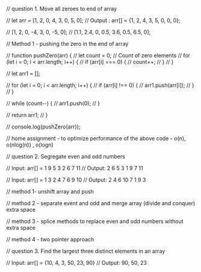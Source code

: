 // question 1. Move all zeroes to end of array

// let arr = [1, 2, 0, 4, 3, 0, 5, 0];
// Output : arr[] = {1, 2, 4, 3, 5, 0, 0, 0};

// [1, 2, 0, -4, 3, 0, -5, 0];
// [1.1, 2.4, 0, 0.5, 3.6, 0.5, 6.5, 0];

// Method 1 - pushing the zero in the end of array

// function pushZero(arr) {
//   let count = 0; // Count of zero elements
//   for (let i = 0; i < arr.length; i++) {
//     if (arr[i] === 0) {
//       count++;
//     }
//   }

//   let arr1 = [];

//   for (let i = 0; i < arr.length; i++) {
//     if (arr[i] !== 0) {
//       arr1.push(arr[i]);
//     }
//   }

//   while (count--) {
//     arr1.push(0);
//   }

//   return arr1;
// }

// console.log(pushZero(arr));

// home assignment - to optimize performance of the above code - o(n), o(nlog(n)) , o(logn)

// question 2. Segregate even and odd numbers

// Input: arr[] = 1 9 5 3 2 6 7 11
// Output: 2 6 5 3 1 9 7 11

// Input: arr[] = 1 3 2 4 7 6 9 10
// Output:  2 4 6 10 7 1 9 3

// method 1- unshift array and push

// method 2 - separate event and odd and merge array (divide and conquer)  extra space

// method 3 - splice methods to replace even and odd numbers  without extra space

// method 4 - two pointer approach

// question 3. Find the largest three distinct elements in an array

// Input: arr[] = {10, 4, 3, 50, 23, 90}
// Output: 90, 50, 23